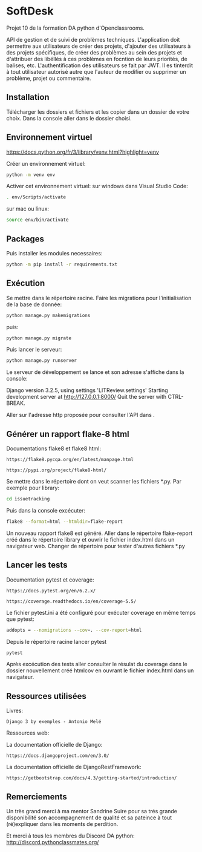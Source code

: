 # SoftDesk

Projet 10 de la formation DA python d'Openclassrooms.

API de gestion et de suivi de problèmes techniques. L'application doit permettre aux utilisateurs de créer des projets, d'ajouter des utilisateurs à des projets spécifiques, de créer des problèmes au sein des projets et d'attribuer des libéllés à ces problèmes  en focntion de leurs priorités, de balises, etc.
L'authentification des utilisateurs se fait par JWT.
Il es tinterdit à tout utilisateur autorisé autre que l'auteur de modifier ou supprimer un problème, projet ou commentaire.

Installation
---
Télécharger les dossiers et fichiers et les copier dans un dossier de votre choix.
Dans la console aller dans le dossier choisi.

Environnement virtuel
---
https://docs.python.org/fr/3/library/venv.html?highlight=venv

Créer un environnement virtuel: 

```bash
python -m venv env
```

Activer cet environnement virtuel:
sur windows dans Visual Studio Code: 
```bash 
. env/Scripts/activate 
```
sur mac ou linux: 
```bash 
source env/bin/activate 
```

Packages
---

Puis installer les modules necessaires:
```bash 
python -m pip install -r requirements.txt
```

Exécution
---
Se mettre dans le répertoire racine.
Faire les migrations pour l'initialisation de la base de donnée:

```bash 
python manage.py makemigrations
```
puis:

```bash 
python manage.py migrate
```
Puis lancer le serveur:

```bash 
python manage.py runserver
```
Le serveur de développement se lance et son adresse s'affiche dans la console:

Django version 3.2.5, using settings 'LITReview.settings'
Starting development server at http://127.0.0.1:8000/
Quit the server with CTRL-BREAK.

Aller sur l'adresse http proposée pour consulter l'API dans .


Générer un rapport flake-8 html
---
Documentations flake8 et flake8 html:

    https://flake8.pycqa.org/en/latest/manpage.html

    https://pypi.org/project/flake8-html/

Se mettre dans le répertoire dont on veut scanner les fichiers *.py. Par exemple pour library:
```bash 
cd issuetracking
```

Puis dans la console excécuter:
```bash 
flake8 --format=html --htmldir=flake-report
```
Un nouveau rapport flake8 est généré. Aller dans le répertoire flake-report créé dans le répertoire library et ouvrir le fichier index.html dans un navigateur web.
Changer de répertoire pour tester d'autres fichiers *.py

Lancer les tests
---

Documentation pytest et coverage:

    https://docs.pytest.org/en/6.2.x/

    https://coverage.readthedocs.io/en/coverage-5.5/

Le fichier pytest.ini a été configuré pour exécuter coverage en même temps que pytest:
```bash 
addopts = --nomigrations --cov=. --cov-report=html
```

Depuis le répertoire racine lancer pytest
```bash 
pytest
```

Après excécution des tests aller consulter le résulat du coverage dans le dossier nouvellement créé htmlcov en ouvrant le fichier index.html dans un navigateur.


Ressources utilisées
---

Livres:

    Django 3 by exemples - Antonio Melé

Ressources web:

La documentation officielle de Django:

    https://docs.djangoproject.com/en/3.0/


La documentation officielle de DjangoRestFramework:

    https://getbootstrap.com/docs/4.3/getting-started/introduction/

Remerciements
---

Un très grand merci à ma mentor Sandrine Suire pour sa trés grande disponibilité son accompagnement de qualité et sa pateince à tout (ré)expliquer dans les moments de perdition.

Et merci à tous les membres du Discord DA python: 
http://discord.pythonclassmates.org/
